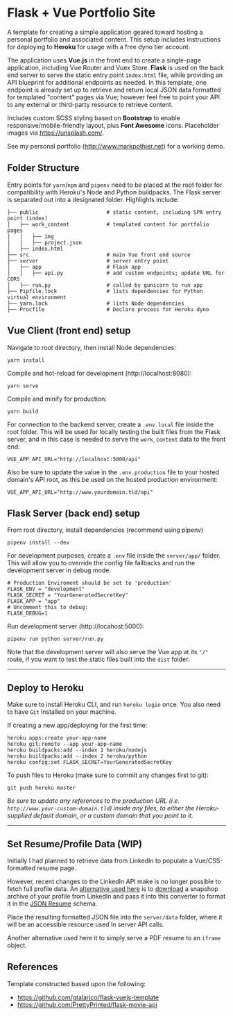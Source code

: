 # Flask + Vue Portfolio Site

A template for creating a simple application geared toward hosting a personal portfolio and associated content. This setup includes instructions for deploying to **Heroku** for usage with a free dyno tier account.

The application uses **Vue.js** in the front end to create a single-page application, including Vue Router and Vuex Store. **Flask** is used on the back end server to serve the static entry point `index.html` file, while providing an API blueprint for additional endpoints as needed. In this template, one endpoint is already set up to retrieve and return local JSON data formatted for templated "content" pages via Vue; however feel free to point your API to any external or third-party resource to retrieve content.

Includes custom SCSS styling based on **Bootstrap** to enable responsive/mobile-friendly layout, plus **Font Awesome** icons. Placeholder images via https://unsplash.com/.

See my personal portfolio (http://www.markpothier.net) for a working demo.

## Folder Structure

Entry points for `yarn`/`npm` and `pipenv` need to be placed at the root folder for compatibility with Heroku's Node and Python buildpacks. The Flask server is separated out into a designated folder. Highlights include:
```
├── public                      # static content, including SPA entry point (index)
│   ├── work_content            # templated content for portfolio pages
│   │   ├── img
|   |   ├── project.json
│   ├── index.html
├── src                         # main Vue front end source
├── server                      # server entry point
│   ├── app                     # Flask app
│   │   ├── api.py              # add custom endpoints; update URL for CORS
│   ├── run.py                  # called by gunicorn to run app
├── Pipfile.lock                # lists dependencies for Python virtual environment
├── yarn.lock                   # lists Node dependencies
├── Procfile                    # Declare process for Heroku dyno
```

## **Vue Client (front end) setup**
Navigate to root directory, then install Node dependencies:
```
yarn install
```

Compile and hot-reload for development (http://localhost:8080):
```
yarn serve
```

Compile and minify for production:
```
yarn build
```

For connection to the backend server, create a `.env.local` file inside the root folder. This will be used for locally testing the built files from the Flask server, and in this case is needed to serve the `work_content` data to the front end:
```
VUE_APP_API_URL="http://localhost:5000/api"
```

Also be sure to update the value in the `.env.production` file to your hosted domain's API root, as this be used on the hosted production environment:
```
VUE_APP_API_URL="http://www.yourdomain.tld/api"
```

## **Flask Server (back end) setup**
From root directory, install dependencies (recommend using pipenv)
```
pipenv install --dev
```

For development purposes, create a `.env` file inside the `server/app/` folder. This will allow you to override the config file fallbacks and run the development server in debug mode.
```
# Production Enviroment should be set to 'production'
FLASK_ENV = "development"
FLASK_SECRET = "YourGeneratedSecretKey"
FLASK_APP = "app"
# Uncomment this to debug:
FLASK_DEBUG=1
```

Run development server (http://locahost:5000):
```
pipenv run python server/run.py
```
Note that the development server will also serve the Vue app at its `"/"` route, if you want to test the static files built into the `dist` folder.

------------------------

## **Deploy to Heroku**
Make sure to install Heroku CLI, and run `heroku login` once.
You also need to have `Git` installed on your machine.

If creating a new app/deploying for the first time:
```
heroku apps:create your-app-name
heroku git:remote --app your-app-name
heroku buildpacks:add --index 1 heroku/nodejs
heroku buildpacks:add --index 2 heroku/python
heroku config:set FLASK_SECRET=YourGeneratedSecretKey
```

To push files to Heroku (make sure to commit any changes first to git):
```
git push heroku master
```

*Be sure to update any references to the production URL (i.e. `http://www.your-custom-domain.tld`) inside any files, to either the Heroku-supplied default domain, or a custom domain that you point to it.*

------------------------

## **Set Resume/Profile Data (WIP)**
Initially I had planned to retrieve data from LinkedIn to populate a Vue/CSS-formatted resume page.

However, recent changes to the LinkedIn API make is no longer possible to fetch full profile data. An [alternative used here](https://jmperezperez.com/linkedin-to-json-resume/) is to [download](https://www.linkedin.com/psettings/member-data) a snapshop archive of your profile from LinkedIn and pass it into this converter to format it in the [JSON Resume](https://jsonresume.org/) schema.

Place the resulting formatted JSON file into the `server/data` folder, where it will be an accessible resource used in server API calls.

Another alternative used here it to simply serve a PDF resume to an `iframe` object.

## **References**
Template constructed based upon the following:
- https://github.com/gtalarico/flask-vuejs-template
- https://github.com/PrettyPrinted/flask-movie-api